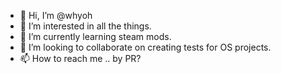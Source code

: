 - 👋 Hi, I’m @whyoh
- 👀 I’m interested in all the things.
- 🌱 I’m currently learning steam mods.
- 💞️ I’m looking to collaborate on creating tests for OS projects.
- 📫 How to reach me .. by PR?

<!---
whyoh/whyoh is a ✨ special ✨ repository because its `README.md` (this file) appears on your GitHub profile.
You can click the Preview link to take a look at your changes.
--->
